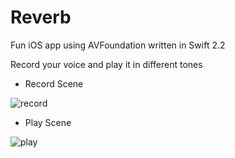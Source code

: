 # Reverb
Fun iOS app using AVFoundation written in Swift 2.2

Record your voice and play it in different tones

* Record Scene

![record](https://cloud.githubusercontent.com/assets/8016341/16451010/bc0b1afa-3e43-11e6-9cfa-4c1c89e34075.jpeg)

* Play Scene

![play](https://cloud.githubusercontent.com/assets/8016341/16451007/ba99480e-3e43-11e6-98ae-bdc64cd97cd8.jpeg)



